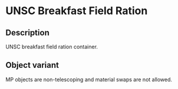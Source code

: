 # UNSC Breakfast Field Ration

## Description

UNSC breakfast field ration container.

## Object variant

MP objects are non-telescoping and material swaps are not allowed.
